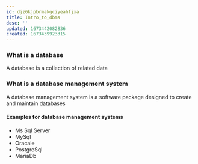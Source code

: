 ```yaml
---
id: djz6kjpbrmakgciyeahfjxa
title: Intro_to_dbms
desc: ''
updated: 1673442082836
created: 1673439923315
---
```

### What is a database

A database is a collection of related data

### What is a database management system

A database management system is a software package designed to create and maintain databases

#### Examples for database management systems

- Ms Sql Server
- MySql
- Oracale
- PostgreSql
- MariaDb
  